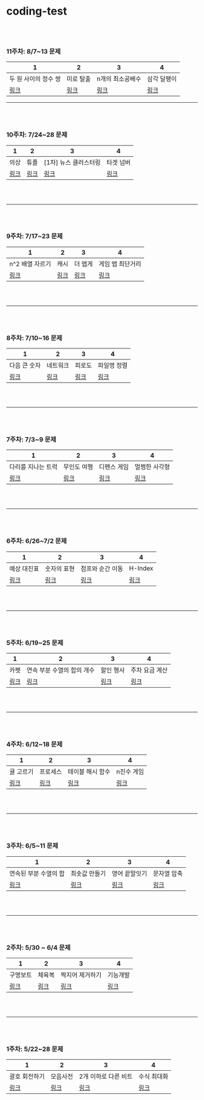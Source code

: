 # coding-test

<br><br>
### 11주차: 8/7~13 문제
| 1 | 2 | 3 | 4 |
|------|------|------|------|
| 두 원 사이의 정수 쌍 | 미로 탈출 | n개의 최소공배수 | 삼각 달팽이 |
| [링크](https://school.programmers.co.kr/learn/courses/30/lessons/181187) | [링크](https://school.programmers.co.kr/learn/courses/30/lessons/159993) | [링크](https://school.programmers.co.kr/learn/courses/30/lessons/12953) | [링크](https://school.programmers.co.kr/learn/courses/30/lessons/68645) |


***
<br><br>
### 10주차: 7/24~28 문제
| 1 | 2 | 3 | 4 |
|------|------|------|------|
| 의상 | 튜플 | [1차] 뉴스 클러스터링 | 타겟 넘버|
| [링크](https://school.programmers.co.kr/learn/courses/30/lessons/42578) | [링크](https://school.programmers.co.kr/learn/courses/30/lessons/64065) | [링크](https://school.programmers.co.kr/learn/courses/30/lessons/17677) | [링크](https://school.programmers.co.kr/learn/courses/30/lessons/43165) |

<br><br>
***
<br><br>
### 9주차: 7/17~23 문제
| 1 | 2 | 3 | 4 |
|------|------|------|------|
| n^2 배열 자르기 | 캐시 | 더 맵게 | 게임 맵 최단거리 |
| [링크](https://school.programmers.co.kr/learn/courses/30/lessons/87390) | [링크](https://school.programmers.co.kr/learn/courses/30/lessons/17680) | [링크](https://school.programmers.co.kr/learn/courses/30/lessons/42626) | [링크](https://school.programmers.co.kr/learn/courses/30/lessons/1844) |

<br><br>
***
<br><br>
### 8주차: 7/10~16 문제
| 1 | 2 | 3 | 4 |
|------|------|------|------|
| 다음 큰 숫자 | 네트워크 | 피로도 | 파일명 정렬 |
| [링크](https://school.programmers.co.kr/learn/courses/30/lessons/12911) | [링크](https://school.programmers.co.kr/learn/courses/30/lessons/43162?) | [링크](https://school.programmers.co.kr/learn/courses/30/lessons/87946) | [링크](https://school.programmers.co.kr/learn/courses/30/lessons/17686) |

<br><br>
***
<br><br>
### 7주차: 7/3~9 문제
| 1 | 2 | 3 | 4 |
|------|------|------|------|
| 다리를 지나는 트럭 | 무인도 여행 | 디펜스 게임 | 멀쩡한 사각형 |
| [링크](https://school.programmers.co.kr/learn/courses/30/lessons/42583) | [링크](https://school.programmers.co.kr/learn/courses/30/lessons/154540) | [링크](https://school.programmers.co.kr/learn/courses/30/lessons/142085) | [링크](https://school.programmers.co.kr/learn/courses/30/lessons/62048) |

<br><br>
***
<br></br>

### 6주차: 6/26~7/2 문제
| 1 | 2 | 3 | 4 |
|------|------|------|------|
| 예상 대진표 | 숫자의 표현 | 점프와 순간 이동 | H-Index |
| [링크](https://school.programmers.co.kr/learn/courses/30/lessons/12985) | [링크](https://school.programmers.co.kr/learn/courses/30/lessons/12924) | [링크](https://school.programmers.co.kr/learn/courses/30/lessons/12980) | [링크](https://school.programmers.co.kr/learn/courses/30/lessons/42747) |

<br><br>
***
<br></br>
### 5주차: 6/19~25 문제
| 1 | 2 | 3 | 4 |
|------|------|------|------|
| 카펫 | 연속 부분 수열의 합의 개수 | 할인 행사 | 주차 요금 계산 |
| [링크](https://school.programmers.co.kr/learn/courses/30/lessons/42842) | [링크](https://school.programmers.co.kr/learn/courses/30/lessons/131701) | [링크](https://school.programmers.co.kr/learn/courses/30/lessons/131127) | [링크](https://school.programmers.co.kr/learn/courses/30/lessons/92341) |

<br><br>
***
<br></br>
### 4주차: 6/12~18 문제
| 1 | 2 | 3 | 4 |
|------|------|------|------|
| 귤 고르기 | 프로세스 | 테이블 해시 함수 | n진수 게임 |
| [링크](https://school.programmers.co.kr/learn/courses/30/lessons/138476) | [링크](https://school.programmers.co.kr/learn/courses/30/lessons/42587) | [링크](https://school.programmers.co.kr/learn/courses/30/lessons/147354) | [링크](https://school.programmers.co.kr/learn/courses/30/lessons/17687) |

<br><br>
***
<br></br>
### 3주차: 6/5~11 문제
| 1 | 2 | 3 | 4 |
|------|------|------|------|
| 연속된 부분 수열의 합 | 최솟값 만들기 | 영어 끝말잇기 | 문자열 압축 |
| [링크](https://school.programmers.co.kr/learn/courses/30/lessons/178870) | [링크](https://school.programmers.co.kr/learn/courses/30/lessons/12941) | [링크](https://school.programmers.co.kr/learn/courses/30/lessons/12981) | [링크](https://school.programmers.co.kr/learn/courses/30/lessons/60057) |

<br></br>
***
<br></br>
### 2주차: 5/30 ~ 6/4 문제
| 1 | 2 | 3 | 4 |
|------|------|------|------|
| 구명보트 | 체육복 | 짝지어 제거하기 | 기능개발 |
| [링크](https://school.programmers.co.kr/learn/courses/30/lessons/42885) | [링크](https://school.programmers.co.kr/learn/courses/30/lessons/42862) | [링크](https://school.programmers.co.kr/learn/courses/30/lessons/12973) | [링크](https://school.programmers.co.kr/learn/courses/30/lessons/42586) |

<br></br>
***
<br></br>
### 1주차: 5/22~28 문제
| 1 | 2 | 3 | 4 |
|------|------|------|------|
| 괄호 회전하기 | 모음사전 | 2개 이하로 다른 비트 | 수식 최대화 |
| [링크](https://school.programmers.co.kr/learn/courses/30/lessons/76502) | [링크](https://school.programmers.co.kr/learn/courses/30/lessons/84512) | [링크](https://school.programmers.co.kr/learn/courses/30/lessons/77885) | [링크](https://school.programmers.co.kr/learn/courses/30/lessons/67257) |


